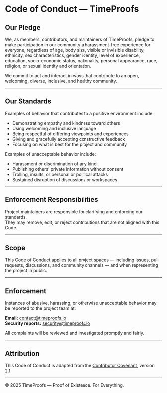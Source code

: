 # Code of Conduct — TimeProofs

## Our Pledge

We, as members, contributors, and maintainers of TimeProofs, pledge to make participation in our community a harassment-free experience for everyone, regardless of age, body size, visible or invisible disability, ethnicity, sex characteristics, gender identity, level of experience, education, socio-economic status, nationality, personal appearance, race, religion, or sexual identity and orientation.

We commit to act and interact in ways that contribute to an open, welcoming, diverse, inclusive, and healthy community.

---

## Our Standards

Examples of behavior that contributes to a positive environment include:

- Demonstrating empathy and kindness toward others  
- Using welcoming and inclusive language  
- Being respectful of differing viewpoints and experiences  
- Giving and gracefully accepting constructive feedback  
- Focusing on what is best for the project and community  

Examples of unacceptable behavior include:

- Harassment or discrimination of any kind  
- Publishing others’ private information without consent  
- Trolling, insults, or personal or political attacks  
- Sustained disruption of discussions or workspaces  

---

## Enforcement Responsibilities

Project maintainers are responsible for clarifying and enforcing our standards.  
They may remove, edit, or reject contributions that are not aligned with this Code.

---

## Scope

This Code of Conduct applies to all project spaces — including issues, pull requests, discussions, and community channels — and when representing the project in public.

---

## Enforcement

Instances of abusive, harassing, or otherwise unacceptable behavior may be reported to the project team at:

**Email:** [contact@timeproofs.io](mailto:contact@timeproofs.io)  
**Security reports:** [security@timeproofs.io](mailto:security@timeproofs.io)

All complaints will be reviewed and investigated promptly and fairly.

---

## Attribution

This Code of Conduct is adapted from the [Contributor Covenant](https://www.contributor-covenant.org/version/2/1/code_of_conduct/), version 2.1.

---

© 2025 TimeProofs — Proof of Existence. For Everything.
